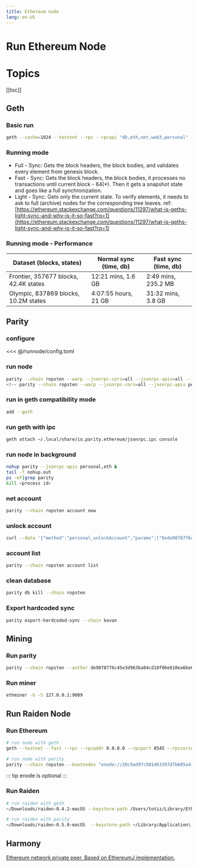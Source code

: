 ```yaml
---
title: Ethereum node
lang: en-US
---
```


# Run Ethereum Node

# Topics
[[toc]]

## Geth

### Basic run
``` bash
geth --cache=1024 --testnet --rpc --rpcapi "db,eth,net,web3,personal" --mine --etherbase "0xf28dafbfeb41bf32869c9d498da0d651d0206ed4" --gasprice "1000000000" --bootnodes "enode://20c9ad97c081d63397d7b685a412227a40e23c8bdc6688c6f37e97cfbc22d2b4d1db1510d8f61e6a8866ad7f0e17c02b14182d37ea7c3c8b9c2683aeb6b733a1@52.169.14.227:30303,enode://6ce05930c72abc632c58e2e4324f7c7ea478cec0ed4fa2528982cf34483094e9cbc9216e7aa349691242576d552a2a56aaeae426c5303ded677ce455ba1acd9d@13.84.180.240:30303" console
```

### Running mode
- Full - Sync: Gets the block headers, the block bodies, and validates every element from genesis block.
- Fast - Sync: Gets the block headers, the block bodies, it processes no transactions until current block - 64(*). Then it gets a snapshot state and goes like a full synchronization.
- Light - Sync: Gets only the current state. To verify elements, it needs to ask to full (archive) nodes for the corresponding tree leaves.
ref: [https://ethereum.stackexchange.com/questions/11297/what-is-geths-light-sync-and-why-is-it-so-fast?rq=1](https://ethereum.stackexchange.com/questions/11297/what-is-geths-light-sync-and-why-is-it-so-fast?rq=1)

### Running mode - Performance
| Dataset (blocks, states)              | Normal sync (time, db) | Fast sync (time, db) |
|---------------------------------------|------------------------|----------------------|
| Frontier, 357677 blocks, 42.4K states | 12:21 mins, 1.6 GB     | 2:49 mins, 235.2 MB  |
| Olympic, 837869 blocks, 10.2M states  | 4:07:55 hours, 21 GB   | 31:32 mins, 3.8 GB   |

## Parity
### configure
<<< @/runnode/config.toml

### run node
``` bash
parity --chain ropsten --warp --jsonrpc-cors=all --jsonrpc-apis=all --jsonrpc-hosts=all --jsonrpc-interface all --ipc-path ~/parity/jsonrpc.ipc --ipc-apis=all
<!-- parity --chain ropsten --warp --jsonrpc-cors=all --jsonrpc-apis personal,eth -->
```

### run in geth compatibility mode
``` bash
add --geth
```

### run geth with ipc
``` bash
geth attach ~/.local/share/io.parity.ethereum/jsonrpc.ipc console
```

### run node in background
``` bash
nohup parity --jsonrpc-apis personal,eth &
tail -f nohup.out
ps -ef|grep parity
kill <process id>
```


### net account
``` bash
parity --chain ropsten account new
```

### unlock account
``` bash
curl --data '{"method":"personal_unlockAccount","params":["0xde9078776c45e3d963ba84cd10f06e610ea6be64","password",null],"id":1,"jsonrpc":"2.0"}' -H "Content-Type: application/json" -X POST localhost:8545
```

### account list
``` bash
parity --chain ropsten account list
```

### clean database
``` bash
parity db kill --chain ropsten
```

### Export hardcoded sync
``` bash
parity export-hardcoded-sync --chain kovan
```

## Mining
### Run parity
``` bash
parity --chain ropsten --author de9078776c45e3d963ba84cd10f06e610ea6be64 --stratum --stratum-interface=0.0.0.0 --stratum-port=9009
```

### Run miner
``` bash
ethminer -G -S 127.0.0.1:9009
```


## Run Raiden Node

### Run Ethereum
``` bash
# run node with geth
geth --testnet --fast --rpc --rpcaddr 0.0.0.0 --rpcport 8545 --rpccorsdomain "*" --rpcapi admin,db,eth,debug,miner,net,shh,txpool,personal,web3 console

# run node with parity
parity --chain ropsten --bootnodes "enode://20c9ad97c081d63397d7b685a412227a40e23c8bdc6688c6f37e97cfbc22d2b4d1db1510d8f61e6a8866ad7f0e17c02b14182d37ea7c3c8b9c2683aeb6b733a1@52.169.14.227:30303,enode://6ce05930c72abc632c58e2e4324f7c7ea478cec0ed4fa2528982cf34483094e9cbc9216e7aa349691242576d552a2a56aaeae426c5303ded677ce455ba1acd9d@13.84.180.240:30303"
```
::: tip
enode is optional
:::

### Run Raiden
``` bash
# run raiden with geth
~/Downloads/raiden-0.4.2-macOS --keystore-path /Users/totiz/Library/Ethereum/testnet/keystore

# run raiden with parity
~/Downloads/raiden-0.5.0-macOS  --keystore-path ~/Library/Application\ Support/io.parity.ethereum/keys/test
```


## Harmony
[Ethereum network private peer. Based on EthereumJ implementation.](https://github.com/ether-camp/ethereum-harmony)


